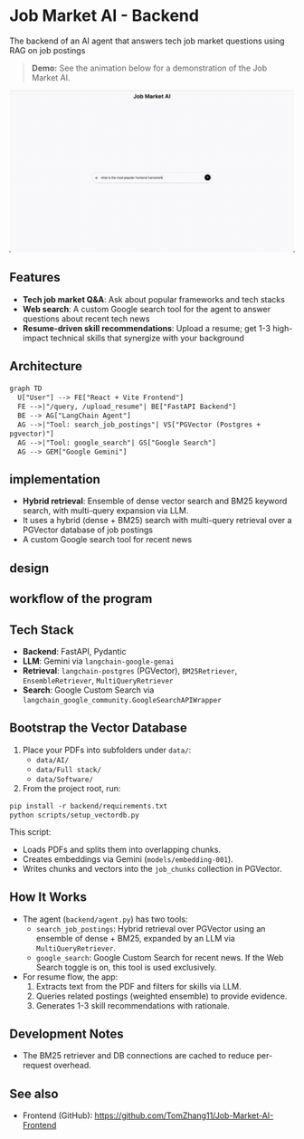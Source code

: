 # Job Market AI - Backend

The backend of an AI agent that answers tech job market questions using RAG on job postings

> **Demo:**
> See the animation below for a demonstration of the Job Market AI.

![Demo of Job Market AI](demo.gif)

## Features
- **Tech job market Q&A**: Ask about popular frameworks and tech stacks
- **Web search**: A custom Google search tool for the agent to answer questions about recent tech news
- **Resume-driven skill recommendations**: Upload a resume; get 1-3 high-impact technical skills that synergize with your background

## Architecture

```mermaid
graph TD
  U["User"] --> FE["React + Vite Frontend"]
  FE -->|"/query, /upload_resume"| BE["FastAPI Backend"]
  BE --> AG["LangChain Agent"]
  AG -->|"Tool: search_job_postings"| VS["PGVector (Postgres + pgvector)"]
  AG -->|"Tool: google_search"| GS["Google Search"]
  AG --> GEM["Google Gemini"]
```



## implementation
- **Hybrid retrieval**: Ensemble of dense vector search and BM25 keyword search, with multi-query expansion via LLM.
- It uses a hybrid (dense + BM25) search with multi-query retrieval over a PGVector database of job postings
- A custom Google search tool for recent news
## design
## workflow of the program

## Tech Stack

- **Backend**: FastAPI, Pydantic
- **LLM**: Gemini via `langchain-google-genai`
- **Retrieval**: `langchain-postgres` (PGVector), `BM25Retriever`, `EnsembleRetriever`, `MultiQueryRetriever`
- **Search**: Google Custom Search via `langchain_google_community.GoogleSearchAPIWrapper`


## Bootstrap the Vector Database

1. Place your PDFs into subfolders under `data/`:
   - `data/AI/`
   - `data/Full stack/`
   - `data/Software/`
2. From the project root, run:

```
pip install -r backend/requirements.txt
python scripts/setup_vectordb.py
```

This script:

- Loads PDFs and splits them into overlapping chunks.
- Creates embeddings via Gemini (`models/embedding-001`).
- Writes chunks and vectors into the `job_chunks` collection in PGVector.



## How It Works

- The agent (`backend/agent.py`) has two tools:
  - `search_job_postings`: Hybrid retrieval over PGVector using an ensemble of dense + BM25, expanded by an LLM via `MultiQueryRetriever`.
  - `google_search`: Google Custom Search for recent news. If the Web Search toggle is on, this tool is used exclusively.
- For resume flow, the app:
  1. Extracts text from the PDF and filters for skills via LLM.
  2. Queries related postings (weighted ensemble) to provide evidence.
  3. Generates 1-3 skill recommendations with rationale.

## Development Notes

- The BM25 retriever and DB connections are cached to reduce per-request overhead.

## See also

- Frontend (GitHub): https://github.com/TomZhang11/Job-Market-AI-Frontend
